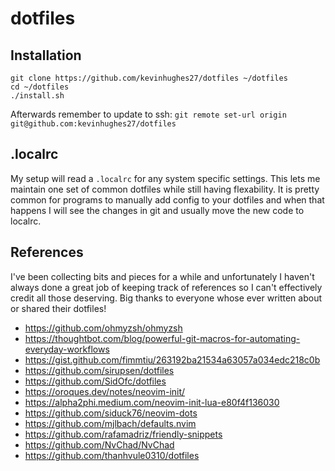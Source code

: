 dotfiles
========

Installation
------------

```
git clone https://github.com/kevinhughes27/dotfiles ~/dotfiles
cd ~/dotfiles
./install.sh
```

Afterwards remember to update to ssh: `git remote set-url origin git@github.com:kevinhughes27/dotfiles`


.localrc
--------

My setup will read a `.localrc` for any system specific settings. This lets me maintain one set of common dotfiles while still having flexability. It is pretty common for programs to manually add config to your dotfiles and when that happens I will see the changes in git and usually move the new code to localrc.


References
----------

I've been collecting bits and pieces for a while and unfortunately I haven't always done a great job of keeping track of references so I can't effectively credit all those deserving. Big thanks to everyone whose ever written about or shared their dotfiles!

* https://github.com/ohmyzsh/ohmyzsh
* https://thoughtbot.com/blog/powerful-git-macros-for-automating-everyday-workflows
* https://gist.github.com/fimmtiu/263192ba21534a63057a034edc218c0b
* https://github.com/sirupsen/dotfiles
* https://github.com/SidOfc/dotfiles
* https://oroques.dev/notes/neovim-init/
* https://alpha2phi.medium.com/neovim-init-lua-e80f4f136030
* https://github.com/siduck76/neovim-dots
* https://github.com/mjlbach/defaults.nvim
* https://github.com/rafamadriz/friendly-snippets
* https://github.com/NvChad/NvChad
* https://github.com/thanhvule0310/dotfiles

